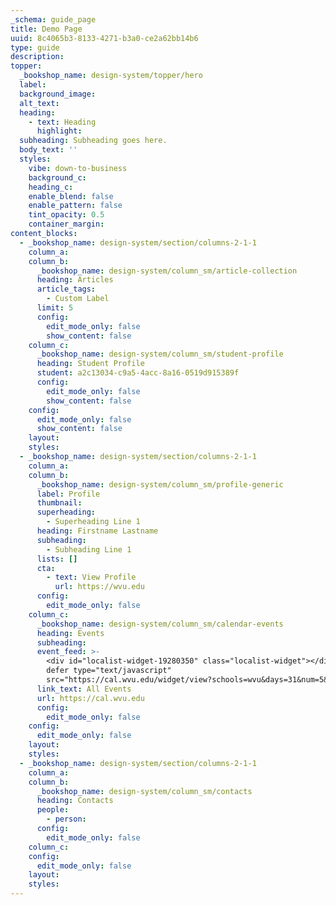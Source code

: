 ```yaml
---
_schema: guide_page
title: Demo Page
uuid: 8c4065b3-8133-4271-b3a0-ce2a62bb14b6
type: guide
description:
topper:
  _bookshop_name: design-system/topper/hero
  label:
  background_image:
  alt_text:
  heading:
    - text: Heading
      highlight:
  subheading: Subheading goes here.
  body_text: ''
  styles:
    vibe: down-to-business
    background_c:
    heading_c:
    enable_blend: false
    enable_pattern: false
    tint_opacity: 0.5
    container_margin:
content_blocks:
  - _bookshop_name: design-system/section/columns-2-1-1
    column_a:
    column_b:
      _bookshop_name: design-system/column_sm/article-collection
      heading: Articles
      article_tags:
        - Custom Label
      limit: 5
      config:
        edit_mode_only: false
        show_content: false
    column_c:
      _bookshop_name: design-system/column_sm/student-profile
      heading: Student Profile
      student: a2c13034-c9a5-4acc-8a16-0519d915389f
      config:
        edit_mode_only: false
        show_content: false
    config:
      edit_mode_only: false
      show_content: false
    layout:
    styles:
  - _bookshop_name: design-system/section/columns-2-1-1
    column_a:
    column_b:
      _bookshop_name: design-system/column_sm/profile-generic
      label: Profile
      thumbnail:
      superheading:
        - Superheading Line 1
      heading: Firstname Lastname
      subheading:
        - Subheading Line 1
      lists: []
      cta:
        - text: View Profile
          url: https://wvu.edu
      config:
        edit_mode_only: false
    column_c:
      _bookshop_name: design-system/column_sm/calendar-events
      heading: Events
      subheading:
      event_feed: >-
        <div id="localist-widget-19280350" class="localist-widget"></div><script
        defer type="text/javascript"
        src="https://cal.wvu.edu/widget/view?schools=wvu&days=31&num=5&experience=inperson&container=localist-widget-19280350&template=dsv2-vertical-mini"></script>
      link_text: All Events
      url: https://cal.wvu.edu
      config:
        edit_mode_only: false
    config:
      edit_mode_only: false
    layout:
    styles:
  - _bookshop_name: design-system/section/columns-2-1-1
    column_a:
    column_b:
      _bookshop_name: design-system/column_sm/contacts
      heading: Contacts
      people:
        - person:
      config:
        edit_mode_only: false
    column_c:
    config:
      edit_mode_only: false
    layout:
    styles:
---
```

